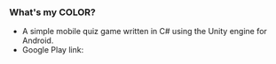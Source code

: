### What's my COLOR? ###

* A simple mobile quiz game written in C# using the Unity engine for Android.
* Google Play link: